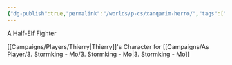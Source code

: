 ```yaml
---
{"dg-publish":true,"permalink":"/worlds/p-cs/xanqarim-herro/","tags":["Faerun","Mo"]}
---
```


A Half-Elf Fighter

[[Campaigns/Players/Thierry\|Thierry]]'s Character for [[Campaigns/As Player/3. Stormking - Mo/3. Stormking - Mo\|3. Stormking - Mo]]


